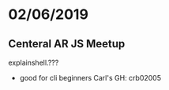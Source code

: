 # 02/06/2019

## Centeral AR JS Meetup

explainshell.???
  - good for cli beginners
Carl's GH: crb02005
